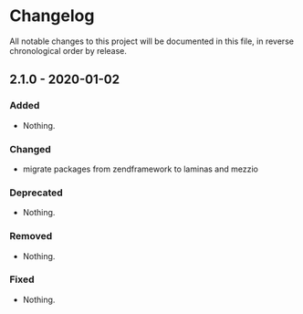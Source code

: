 # Changelog

All notable changes to this project will be documented in this file, in reverse chronological order by release.

## 2.1.0 - 2020-01-02

### Added

- Nothing.

### Changed

- migrate packages from zendframework to laminas and mezzio

### Deprecated

- Nothing.

### Removed

- Nothing.

### Fixed

- Nothing.

